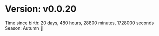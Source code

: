 # Version: v0.0.20
Time since birth: 20 days, 480 hours, 28800 minutes, 1728000 seconds
Season: Autumn 🍁
